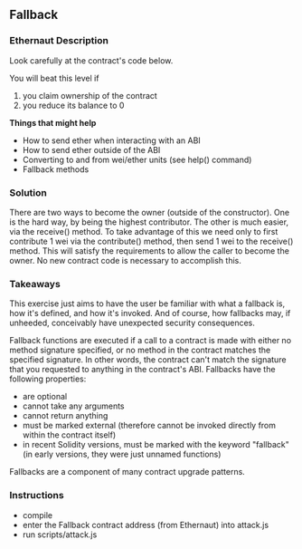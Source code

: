 ## Fallback

### Ethernaut Description
Look carefully at the contract's code below.

You will beat this level if

1. you claim ownership of the contract
2. you reduce its balance to 0
  
**Things that might help**

- How to send ether when interacting with an ABI
- How to send ether outside of the ABI
- Converting to and from wei/ether units (see help() command)
- Fallback methods

### Solution 
There are two ways to become the owner (outside of the constructor). One is the hard way, by being the highest contributor. The other is much easier, via the receive() method. To take advantage of this we need only to first contribute 1 wei via the contribute() method, then send 1 wei to the receive() method. This will satisfy the requirements to allow the caller to become the owner. No new contract code is necessary to accomplish this.  

### Takeaways
This exercise just aims to have the user be familiar with what a fallback is, how it's defined, and how it's invoked. And of course, how fallbacks may, if unheeded, conceivably have unexpected security consequences. 

Fallback functions are executed if a call to a contract is made with either no method signature specified, or no method in the contract matches the specified signature. In other words, the contract can't match the signature that you requested to anything in the contract's ABI. Fallbacks have the following properties: 

- are optional 
- cannot take any arguments 
- cannot return anything 
- must be marked external (therefore cannot be invoked directly from within the contract itself) 
- in recent Solidity versions, must be marked with the keyword "fallback" (in early versions, they were just unnamed functions) 

Fallbacks are a component of many contract upgrade patterns. 

### Instructions
- compile 
- enter the Fallback contract address (from Ethernaut) into attack.js
- run scripts/attack.js
